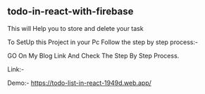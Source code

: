 ## todo-in-react-with-firebase

This will Help you to store and delete your task

To SetUp this Project in your Pc Follow the step by step process:-

GO On My Blog Link And Check The Step By Step Process.

Link:- 

Demo:- https://todo-list-in-react-1949d.web.app/